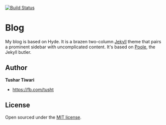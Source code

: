 [![Build Status](https://travis-ci.org/tushart91/tushart91.github.io.svg)](https://travis-ci.org/tushart91/tushart91.github.io)
# Blog

My blog is based on Hyde. It is a brazen two-column [Jekyll](http://jekyllrb.com) theme that pairs a prominent sidebar with uncomplicated content. It's based on [Poole](http://getpoole.com), the Jekyll butler.

## Author

**Tushar Tiwari**
- <https://fb.com/tusht>

## License

Open sourced under the [MIT license](LICENSE.md).
